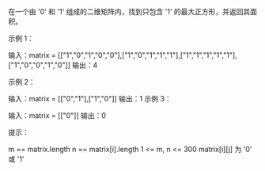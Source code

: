 在一个由 '0' 和 '1' 组成的二维矩阵内，找到只包含 '1' 的最大正方形，并返回其面积。


示例 1：

输入：matrix = [["1","0","1","0","0"],["1","0","1","1","1"],["1","1","1","1","1"],["1","0","0","1","0"]]
输出：4

示例 2：

输入：matrix = [["0","1"],["1","0"]]
输出：1
示例 3：

输入：matrix = [["0"]]
输出：0
 

提示：

m == matrix.length
n == matrix[i].length
1 <= m, n <= 300
matrix[i][j] 为 '0' 或 '1'